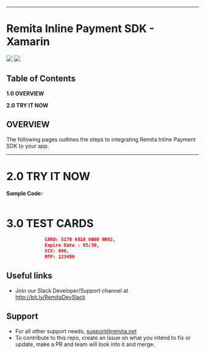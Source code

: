 ** **

# Remita Inline Payment SDK - Xamarin

![](images/android_inline_snapshot.png) ![](images/ios_inline_snapshot.png)


## Table of Contents

**1.0 OVERVIEW**

**2.0 TRY IT NOW**


## OVERVIEW

The following pages outlines the steps to integrating Remita Inline Payment SDK to your app.

** **


# 2.0         TRY IT NOW

**Sample Code:**
```java

```

# 3.0         TEST CARDS
```json
              CARD: 5178 6810 0000 0002,  
              Expire Date : 05/30,  
              CCV: 000, 
              OTP: 123456
```


## Useful links
* Join our Slack Developer/Support channel at http://bit.ly/RemitaDevSlack
    
## Support
- For all other support needs, support@remita.net
- To contribute to this repo, create an issue on what you intend to fix or update, make a PR and team will look into it and merge.
